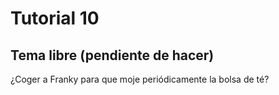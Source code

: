 # Tutorial 10

## Tema libre (pendiente de hacer)
¿Coger a Franky para que moje periódicamente la bolsa de té?
